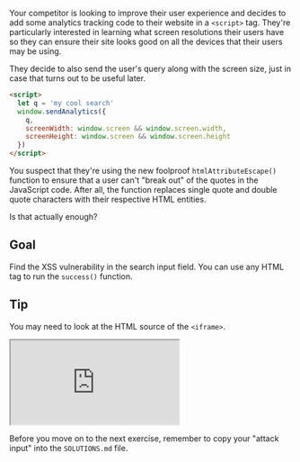 Your competitor is looking to improve their user experience and decides to add some analytics tracking code to their website in a `<script>` tag. They're particularly interested in learning what screen resolutions their users have so they can ensure their site looks good on all the devices that their users may be using.

They decide to also send the user's query along with the screen size, just in case that turns out to be useful later.


```html
<script>
  let q = 'my cool search'
  window.sendAnalytics({
    q,
    screenWidth: window.screen && window.screen.width,
    screenHeight: window.screen && window.screen.height
  })
</script>
```

You suspect that they're using the new foolproof `htmlAttributeEscape()` function to ensure that a user can't "break out" of the quotes in the JavaScript code. After all, the function replaces single quote and double quote characters with their respective HTML entities.

Is that actually enough?

## Goal

Find the XSS vulnerability in the search input field. You can use any HTML tag to run the `success()` function.

## Tip

You may need to look at the HTML source of the `<iframe>`.

<iframe src='http://localhost:4140'></iframe>

Before you move on to the next exercise, remember to copy your "attack input" into the `SOLUTIONS.md` file.
